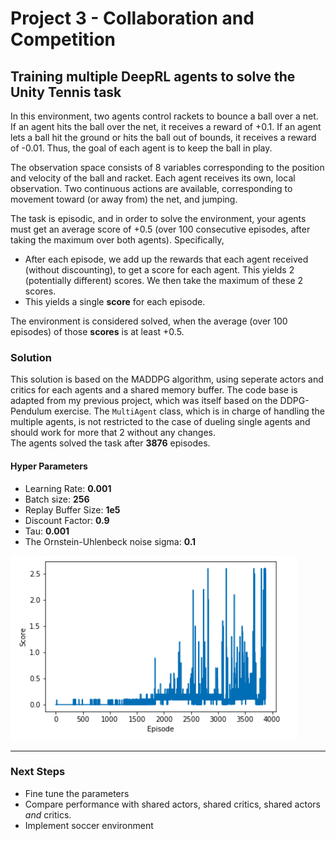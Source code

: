 # Project 3 - Collaboration and Competition
## Training multiple DeepRL agents to solve the Unity Tennis task

In this environment, two agents control rackets to bounce a ball over a net. If an agent hits the ball over the net, it receives a reward of +0.1.  If an agent lets a ball hit the ground or hits the ball out of bounds, it receives a reward of -0.01.  Thus, the goal of each agent is to keep the ball in play.

The observation space consists of 8 variables corresponding to the position and velocity of the ball and racket. Each agent receives its own, local observation.  Two continuous actions are available, corresponding to movement toward (or away from) the net, and jumping. 

The task is episodic, and in order to solve the environment, your agents must get an average score of +0.5 (over 100 consecutive episodes, after taking the maximum over both agents). Specifically,

- After each episode, we add up the rewards that each agent received (without discounting), to get a score for each agent. This yields 2 (potentially different) scores. We then take the maximum of these 2 scores.
- This yields a single **score** for each episode.

The environment is considered solved, when the average (over 100 episodes) of those **scores** is at least +0.5.


### Solution
This solution is based on the MADDPG algorithm, using seperate actors and critics for each agents and a shared memory buffer. The code base is adapted from my previous project, which was itself based on the DDPG-Pendulum exercise. The `MultiAgent` class, which is in charge of handling the multiple agents, is not restricted to the case of dueling single agents and should work for more that 2 without any changes.
<br>The agents solved the task after **3876** episodes. 

#### Hyper Parameters
+ Learning Rate: **0.001**
+ Batch size: **256**
+ Replay Buffer Size: **1e5**
+ Discount Factor: **0.9**
+ Tau: **0.001**
+ The Ornstein-Uhlenbeck noise sigma: **0.1** 

![](scores.png)

---

### Next Steps
+ Fine tune the parameters
+ Compare performance with shared actors, shared critics, shared actors *and* critics.
+ Implement soccer environment

